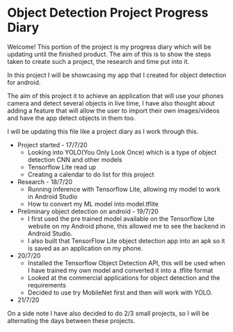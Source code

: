 # Object Detection Project Progress Diary

Welcome! This portion of the project is my progress diary which will be updating until the finished product. The aim of this is to show the steps taken to create such a project, the research and time put into it. 

In this project I will be showcasing my app that I created for object detection for android. 

The aim of this project it to achieve an application that will use your phones camera and detect several objects in live time, I have also thought about adding a feature that will allow the user to import their own images/videos and have the app detect objects in them too. 

I will be updating this file like a project diary as I work through this. 

* Project started - 17/7/20
  - Looking into YOLO(You Only Look Once) which is a type of object detection CNN and other models
  - Tensorflow Lite read up
  - Creating a calendar to do list for this project
* Research - 18/7/20
  - Running inference with Tensorflow Lite, allowing my model to work in Android Studio 
  - How to convert my ML model into model.tflite 
* Preliminary object detection on android - 19/7/20
  - I first used the pre trained model available on the Tensorflow Lite website on my Android phone, this allowed me to see the backend in Android Studio.
  - I also built that TensorFlow Lite object detection app into an apk so it is saved as an application on my phone. 
* 20/7/20
  - Installed the Tensorflow Object Detection API, this will be used when I have trained my own model and converted it into a .tflite format 
   - Looked at the commercial applications for object detection and the requirements 
  - Decided to use try MobileNet first and then will work with YOLO. 
* 21/7/20
  
On a side note I have also decided to do 2/3 small projects, so I will be alternating the days between these projects.
 




